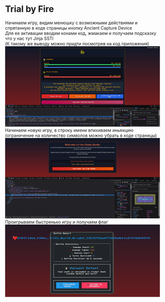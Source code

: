 # Trial by Fire


Начинаем игру, видим менюшку с возможными действиями и спрятанную в коде страницы кнопку Ancient Capture Device\
Для ее активации вводим конами код, жмакаем и получаем подсказку что у нас тут Jinja SSTI\
(К такому же выводу можно придти посмотрев на код приложения)
![img_4.png](img_4.png)\
Начинаем новую игру, в строку имени впихиваем иньекцию (ограничение на количество символов можно убрать в коде страницы)\
![img_5.png](img_5.png)\
Проигрываем быстренько игру и получаем флаг\
![img_6.png](img_6.png)